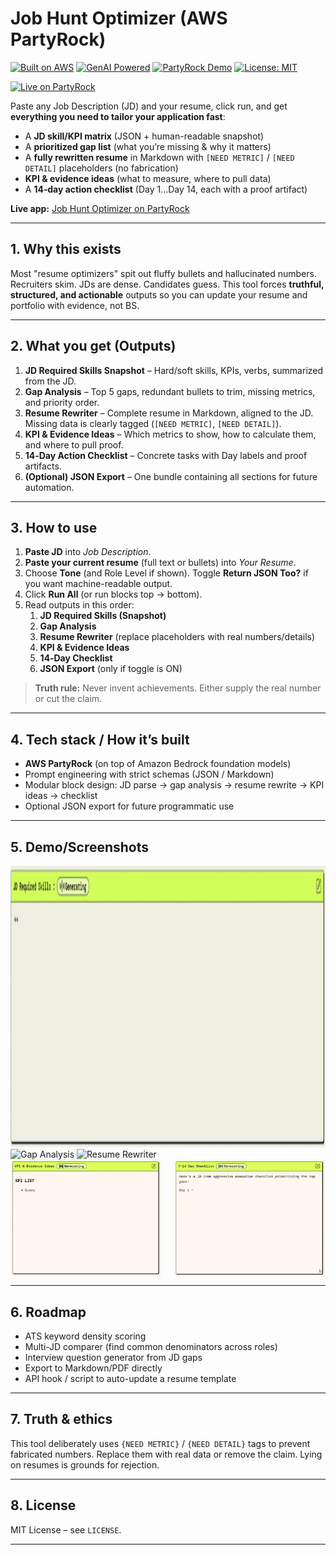 # Job Hunt Optimizer (AWS PartyRock)
[![Built on AWS](https://img.shields.io/badge/Built%20on-AWS-orange?style=flat-square)](https://aws.amazon.com)  [![GenAI Powered](https://img.shields.io/badge/GenAI-Amazon%20Bedrock-lightgrey?style=flat-square)](https://aws.amazon.com/bedrock)  [![PartyRock Demo](https://img.shields.io/badge/Demo-PartyRock-blue?style=flat-square)](https://partyrock.aws/u/dibyajyotisamal/mHu1JEpj1/Job-Hunt-Optimizer-Upload-Resume-and-Job-Description)  [![License: MIT](https://img.shields.io/badge/License-MIT-blue.svg?style=flat-square)](LICENSE)  

[![Live on PartyRock](https://img.shields.io/badge/Live–Demo%20on%20PartyRock-blue?style=flat-square)](https://partyrock.aws/u/dibyajyotisamal/mHu1JEpj1/Job-Hunt-Optimizer-Upload-Resume-and-Job-Description)


Paste any Job Description (JD) and your resume, click run, and get **everything you need to tailor your application fast**:

- A **JD skill/KPI matrix** (JSON + human-readable snapshot)
- A **prioritized gap list** (what you’re missing & why it matters)
- A **fully rewritten resume** in Markdown with `[NEED METRIC]` / `[NEED DETAIL]` placeholders (no fabrication)
- **KPI & evidence ideas** (what to measure, where to pull data)
- A **14‑day action checklist** (Day 1…Day 14, each with a proof artifact)

**Live app:** [Job Hunt Optimizer on PartyRock](https://partyrock.aws/u/dibyajyotisamal/mHu1JEpj1/Job-Hunt-Optimizer-(Upload-Resume-and-Job-Description))

---

## 1. Why this exists

Most "resume optimizers" spit out fluffy bullets and hallucinated numbers. Recruiters skim. JDs are dense. Candidates guess. This tool forces **truthful, structured, and actionable** outputs so you can update your resume and portfolio with evidence, not BS.

---

## 2. What you get (Outputs)

1. **JD Required Skills Snapshot** – Hard/soft skills, KPIs, verbs, summarized from the JD.
2. **Gap Analysis** – Top 5 gaps, redundant bullets to trim, missing metrics, and priority order.
3. **Resume Rewriter** – Complete resume in Markdown, aligned to the JD. Missing data is clearly tagged (`[NEED METRIC]`, `[NEED DETAIL]`).
4. **KPI & Evidence Ideas** – Which metrics to show, how to calculate them, and where to pull proof.
5. **14‑Day Action Checklist** – Concrete tasks with Day labels and proof artifacts.
6. **(Optional) JSON Export** – One bundle containing all sections for future automation.

---

## 3. How to use

1. **Paste JD** into *Job Description*.
2. **Paste your current resume** (full text or bullets) into *Your Resume*.
3. Choose **Tone** (and Role Level if shown). Toggle **Return JSON Too?** if you want machine-readable output.
4. Click **Run All** (or run blocks top → bottom).
5. Read outputs in this order:
   1. **JD Required Skills (Snapshot)**
   2. **Gap Analysis**
   3. **Resume Rewriter** (replace placeholders with real numbers/details)
   4. **KPI & Evidence Ideas**
   5. **14‑Day Checklist**
   6. **JSON Export** (only if toggle is ON)

> **Truth rule:** Never invent achievements. Either supply the real number or cut the claim.

---

## 4. Tech stack / How it’s built

- **AWS PartyRock** (on top of Amazon Bedrock foundation models)
- Prompt engineering with strict schemas (JSON / Markdown)
- Modular block design: JD parse → gap analysis → resume rewrite → KPI ideas → checklist
- Optional JSON export for future programmatic use

---

## 5. Demo/Screenshots

<!-- All panels sized to 800×450 for consistency -->
<img src="media/jd-skills.gif" width="800" height="450" alt="JD Required Skills Snapshot" />

<img src="media/gap-analysis.gif" width="800" height="450" alt="Gap Analysis" />

<img src="media/resume-rewriter.gif" width="800" height="450" alt="Resume Rewriter" />

<div style="display: grid; grid-template-columns: 1fr 1fr; gap: 20px; align-items: start;">
  <img src="media/kpi-and-evidence-ideas.gif" width="500" alt="KPI & Evidence Ideas" />
  <img src="media/14-day-checklist.gif" width="500" alt="14‑Day Checklist" />
</div>

---

## 6. Roadmap

- ATS keyword density scoring
- Multi-JD comparer (find common denominators across roles)
- Interview question generator from JD gaps
- Export to Markdown/PDF directly
- API hook / script to auto-update a resume template


---

## 7. Truth & ethics

This tool deliberately uses `{NEED METRIC}` / `{NEED DETAIL}` tags to prevent fabricated numbers. Replace them with real data or remove the claim. Lying on resumes is grounds for rejection.

---

## 8. License

MIT License – see `LICENSE`.

---

